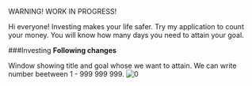 WARNING! WORK IN PROGRESS!

Hi everyone!
Investing makes your life safer.
Try my application to count your money.
You will know how many days you need to attain your goal.

###Investing
**Following changes**

Window showing title and goal whose we want to attain.
We can write number beetween 1 - 999 999 999.
![0](https://cloud.githubusercontent.com/assets/19840443/17263132/9d2b9782-55df-11e6-8195-f607bac23859.png)
